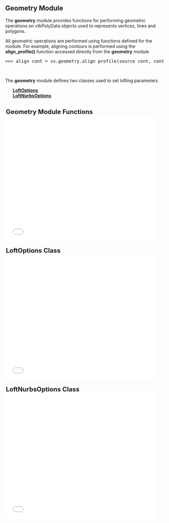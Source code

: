 ## Geometry Module

The <b>geometry</b> module provides functions for performing geometric operations on vtkPolyData objects used to
represents vertices, lines and polygons.

All geometric operations are performed using functions defined for the module. For example, aligning contours is performed using
the <b>align_profile()</b> function accessed directly from the <b>geometry</b> module

<pre>
>>> align_cont = sv.geometry.align_profile(source_cont, cont2)
</pre>

<br>

The <b>geometry</b> module defines two classes used to set lofting parameters

<ul style="list-style-type:none;">
  <li> <b> <a href="#LoftOptionsClass"> LoftOptions </a> </b> </li>
  <li> <b> <a href="#LoftNurbsOptionsClass"> LoftNurbsOptions </a> </b> </li>
</ul>

<br>
<div id="GeometryFunctions" class="PythonClassDiv" >
<legend style="font-size:20px; text-align:left"> <b> Geometry Module Functions </b> </legend>
<iframe src="/documentation/python_interface/modules/docs/geometry_functions.html" style="background-color: #FFFFFF" frameborder="0" height="400" width="95%"> </iframe>
</div>

<br>
<div id="LoftOptionsClass" class="PythonClassDiv" >
<legend style="font-size:20px; text-align:left"> <b> LoftOptions Class </b> </legend>
<iframe src="/documentation/python_interface/modules/docs/geometry_LoftOptions.html" style="background-color: #FFFFFF" frameborder="0" height="400" width="95%"> </iframe>
</div>

<br>
<div id="LoftNurbsOptionsClass" class="PythonClassDiv" >
<legend style="font-size:20px; text-align:left"> <b> LoftNurbsOptions Class </b> </legend>
<iframe src="/documentation/python_interface/modules/docs/geometry_LoftNurbsOptions.html" style="background-color: #FFFFFF" frameborder="0" height="400" width="95%"> </iframe>
</div>
